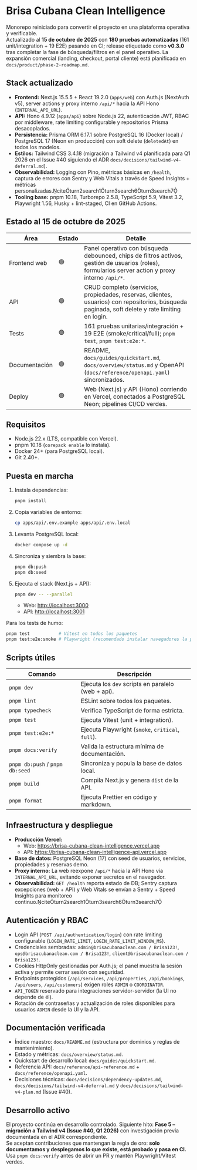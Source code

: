 # Brisa Cubana Clean Intelligence

Monorepo reiniciado para convertir el proyecto en una plataforma operativa y verificable.  
Actualizado al **15 de octubre de 2025** con **180 pruebas automatizadas** (161 unit/integration + 19 E2E) pasando en CI; release etiquetado como **v0.3.0** tras completar la fase de búsqueda/filtros en el panel operativo. La expansión comercial (landing, checkout, portal cliente) está planificada en `docs/product/phase-2-roadmap.md`.

## Stack actualizado

- **Frontend:** Next.js 15.5.5 + React 19.2.0 (`apps/web`) con Auth.js (NextAuth v5), server actions y proxy interno `/api/*` hacia la API Hono (`INTERNAL_API_URL`).
- **API:** Hono 4.9.12 (`apps/api`) sobre Node.js 22, autenticación JWT, RBAC por middleware, rate limiting configurable y repositorios Prisma desacoplados.
- **Persistencia:** Prisma ORM 6.17.1 sobre PostgreSQL 16 (Docker local) / PostgreSQL 17 (Neon en producción) con soft delete (`deletedAt`) en todos los modelos.
- **Estilos:** Tailwind CSS 3.4.18 (migración a Tailwind v4 planificada para Q1 2026 en el Issue #40 siguiendo el ADR `docs/decisions/tailwind-v4-deferral.md`).
- **Observabilidad:** Logging con Pino, métricas básicas en `/health`, captura de errores con Sentry y Web Vitals a través de Speed Insights + métricas personalizadas.citeturn2search1turn3search6turn3search7
- **Tooling base:** pnpm 10.18, Turborepo 2.5.8, TypeScript 5.9, Vitest 3.2, Playwright 1.56, Husky + lint-staged, CI en GitHub Actions.

## Estado al 15 de octubre de 2025

| Área          | Estado | Detalle                                                                                                                                            |
| ------------- | ------ | -------------------------------------------------------------------------------------------------------------------------------------------------- |
| Frontend web  | 🟢     | Panel operativo con búsqueda debounced, chips de filtros activos, gestión de usuarios (roles), formularios server action y proxy interno `/api/*`. |
| API           | 🟢     | CRUD completo (servicios, propiedades, reservas, clientes, usuarios) con repositorios, búsqueda paginada, soft delete y rate limiting en login.    |
| Tests         | 🟢     | 161 pruebas unitarias/integración + 19 E2E (smoke/critical/full); `pnpm test`, `pnpm test:e2e:*`.                                                  |
| Documentación | 🟢     | README, `docs/guides/quickstart.md`, `docs/overview/status.md` y OpenAPI (`docs/reference/openapi.yaml`) sincronizados.                            |
| Deploy        | 🟢     | Web (Next.js) y API (Hono) corriendo en Vercel, conectados a PostgreSQL Neon; pipelines CI/CD verdes.                                              |

## Requisitos

- Node.js 22.x (LTS, compatible con Vercel).
- pnpm 10.18 (`corepack enable` lo instala).
- Docker 24+ (para PostgreSQL local).
- Git 2.40+.

## Puesta en marcha

1. Instala dependencias:
   ```bash
   pnpm install
   ```
2. Copia variables de entorno:
   ```bash
   cp apps/api/.env.example apps/api/.env.local
   ```
3. Levanta PostgreSQL local:
   ```bash
   docker compose up -d
   ```
4. Sincroniza y siembra la base:
   ```bash
   pnpm db:push
   pnpm db:seed
   ```
5. Ejecuta el stack (Next.js + API):

   ```bash
   pnpm dev -- --parallel
   ```

   - Web: <http://localhost:3000>
   - API: <http://localhost:3001>

Para los tests de humo:

```bash
pnpm test           # Vitest en todos los paquetes
pnpm test:e2e:smoke # Playwright (recomendado instalar navegadores la primera vez)
```

## Scripts útiles

| Comando                         | Descripción                                        |
| ------------------------------- | -------------------------------------------------- |
| `pnpm dev`                      | Ejecuta los `dev` scripts en paralelo (web + api). |
| `pnpm lint`                     | ESLint sobre todos los paquetes.                   |
| `pnpm typecheck`                | Verifica TypeScript de forma estricta.             |
| `pnpm test`                     | Ejecuta Vitest (unit + integration).               |
| `pnpm test:e2e:*`               | Ejecuta Playwright (`smoke`, `critical`, `full`).  |
| `pnpm docs:verify`              | Valida la estructura mínima de documentación.      |
| `pnpm db:push` / `pnpm db:seed` | Sincroniza y popula la base de datos local.        |
| `pnpm build`                    | Compila Next.js y genera `dist` de la API.         |
| `pnpm format`                   | Ejecuta Prettier en código y markdown.             |

## Infraestructura y despliegue

- **Producción Vercel:**
  - Web: https://brisa-cubana-clean-intelligence.vercel.app
  - API: https://brisa-cubana-clean-intelligence-api.vercel.app
- **Base de datos:** PostgreSQL Neon (17) con seed de usuarios, servicios, propiedades y reservas demo.
- **Proxy interno:** La web reexpone `/api/*` hacia la API Hono vía `INTERNAL_API_URL`, evitando exponer secretos en el navegador.
- **Observabilidad:** `GET /health` reporta estado de DB; Sentry captura excepciones (web + API) y Web Vitals se envían a Sentry + Speed Insights para monitoreo continuo.citeturn2search1turn3search6turn3search7

## Autenticación y RBAC

- Login API (`POST /api/authentication/login`) con rate limiting configurable (`LOGIN_RATE_LIMIT`, `LOGIN_RATE_LIMIT_WINDOW_MS`).
- Credenciales sembradas: `admin@brisacubanaclean.com / Brisa123!`, `ops@brisacubanaclean.com / Brisa123!`, `client@brisacubanaclean.com / Brisa123!`.
- Cookies HttpOnly gestionadas por Auth.js; el panel muestra la sesión activa y permite cerrar sesión con seguridad.
- Endpoints protegidos (`/api/services`, `/api/properties`, `/api/bookings`, `/api/users`, `/api/customers`) exigen roles `ADMIN` o `COORDINATOR`.
- `API_TOKEN` reservado para integraciones servidor-servidor (la UI no depende de él).
- Rotación de contraseñas y actualización de roles disponibles para usuarios `ADMIN` desde la UI y la API.

## Documentación verificada

- Índice maestro: `docs/README.md` (estructura por dominios y reglas de mantenimiento).
- Estado y métricas: `docs/overview/status.md`.
- Quickstart de desarrollo local: `docs/guides/quickstart.md`.
- Referencia API: `docs/reference/api-reference.md` + `docs/reference/openapi.yaml`.
- Decisiones técnicas: `docs/decisions/dependency-updates.md`, `docs/decisions/tailwind-v4-deferral.md` y `docs/decisions/tailwind-v4-plan.md` (Issue #40).

## Desarrollo activo

El proyecto continúa en desarrollo controlado. Siguiente hito: **Fase 5 – migración a Tailwind v4 (Issue #40, Q1 2026)** con investigación previa documentada en el ADR correspondiente.  
Se aceptan contribuciones que mantengan la regla de oro: **solo documentamos y desplegamos lo que existe, está probado y pasa en CI.** Usa `pnpm docs:verify` antes de abrir un PR y mantén Playwright/Vitest verdes.
